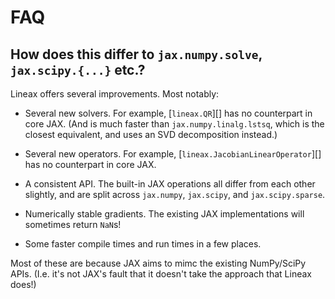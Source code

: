 # FAQ

## How does this differ to `jax.numpy.solve`, `jax.scipy.{...}` etc.?

Lineax offers several improvements. Most notably:

- Several new solvers. For example, [`lineax.QR`][] has no counterpart in core JAX. (And is much faster than `jax.numpy.linalg.lstsq`, which is the closest equivalent, and uses an SVD decomposition instead.)

- Several new operators. For example, [`lineax.JacobianLinearOperator`][] has no counterpart in core JAX.

- A consistent API. The built-in JAX operations all differ from each other slightly, and are split across `jax.numpy`, `jax.scipy`, and `jax.scipy.sparse`.

- Numerically stable gradients. The existing JAX implementations will sometimes return `NaN`s!

- Some faster compile times and run times in a few places.

Most of these are because JAX aims to mimc the existing NumPy/SciPy APIs. (I.e. it's not JAX's fault that it doesn't take the approach that Lineax does!)
